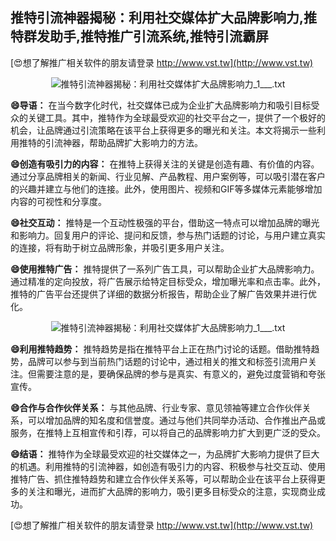 ## **推特引流神器揭秘：利用社交媒体扩大品牌影响力,推特群发助手,推特推广引流系统,推特引流霸屏**

[😍想了解推广相关软件的朋友请登录 http://www.vst.tw](http://www.vst.tw)

 <center><img src="https://vst.tw/MP4/tuiguang/png/4.png" alt="推特引流神器揭秘：利用社交媒体扩大品牌影响力_1___.txt"></center>

**😄导语：**
在当今数字化时代，社交媒体已成为企业扩大品牌影响力和吸引目标受众的关键工具。其中，推特作为全球最受欢迎的社交平台之一，提供了一个极好的机会，让品牌通过引流策略在该平台上获得更多的曝光和关注。本文将揭示一些利用推特的引流神器，帮助品牌扩大影响力的方法。

**😄创造有吸引力的内容：**
在推特上获得关注的关键是创造有趣、有价值的内容。通过分享品牌相关的新闻、行业见解、产品教程、用户案例等，可以吸引潜在客户的兴趣并建立与他们的连接。此外，使用图片、视频和GIF等多媒体元素能够增加内容的可视性和分享度。

**😄社交互动：**
推特是一个互动性极强的平台，借助这一特点可以增加品牌的曝光和影响力。回复用户的评论、提问和反馈，参与热门话题的讨论，与用户建立真实的连接，将有助于树立品牌形象，并吸引更多用户关注。

**😄使用推特广告：**
推特提供了一系列广告工具，可以帮助企业扩大品牌影响力。通过精准的定向投放，将广告展示给特定目标受众，增加曝光率和点击率。此外，推特的广告平台还提供了详细的数据分析报告，帮助企业了解广告效果并进行优化。

 <center><img src="https://vst.tw/MP4/tuiguang/png/3.png" alt="推特引流神器揭秘：利用社交媒体扩大品牌影响力_1___.txt"></center>

**😄利用推特趋势：**
推特趋势是指在推特平台上正在热门讨论的话题。借助推特趋势，品牌可以参与到当前热门话题的讨论中，通过相关的推文和标签引流用户关注。但需要注意的是，要确保品牌的参与是真实、有意义的，避免过度营销和夸张宣传。

**😄合作与合作伙伴关系：**
与其他品牌、行业专家、意见领袖等建立合作伙伴关系，可以增加品牌的知名度和信誉度。通过与他们共同举办活动、合作推出产品或服务，在推特上互相宣传和引荐，可以将自己的品牌影响力扩大到更广泛的受众。

**😄结语：**
推特作为全球最受欢迎的社交媒体之一，为品牌扩大影响力提供了巨大的机遇。利用推特的引流神器，如创造有吸引力的内容、积极参与社交互动、使用推特广告、抓住推特趋势和建立合作伙伴关系等，可以帮助企业在该平台上获得更多的关注和曝光，进而扩大品牌的影响力，吸引更多目标受众的注意，实现商业成功。

[😍想了解推广相关软件的朋友请登录 http://www.vst.tw](http://www.vst.tw)



